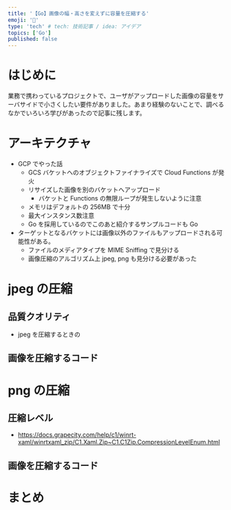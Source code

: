 ```yaml
---
title: '【Go】画像の幅・高さを変えずに容量を圧縮する'
emoji: '🌁'
type: 'tech' # tech: 技術記事 / idea: アイデア
topics: ['Go']
published: false
---
```


# はじめに

業務で携わっているプロジェクトで、ユーザがアップロードした画像の容量をサーバサイドで小さくしたい要件がありました。あまり経験のないことで、調べるなかでいろいろ学びがあったので記事に残します。

# アーキテクチャ

- GCP でやった話
  - GCS バケットへのオブジェクトファイナライズで Cloud Functions が発火
  - リサイズした画像を別のバケットへアップロード
    - バケットと Functions の無限ループが発生しないように注意
  - メモリはデフォルトの 256MB で十分
  - 最大インスタンス数注意
  - Go を採用しているのでこのあと紹介するサンプルコードも Go
- ターゲットとなるバケットには画像以外のファイルもアップロードされる可能性がある。
  - ファイルのメディアタイプを MIME Sniffing で見分ける
  - 画像圧縮のアルゴリズム上 jpeg, png も見分ける必要があった

# jpeg の圧縮

## 品質クオリティ

- jpeg を圧縮するときの

## 画像を圧縮するコード

# png の圧縮

## 圧縮レベル

- https://docs.grapecity.com/help/c1/winrt-xaml/winrtxaml_zip/C1.Xaml.Zip~C1.C1Zip.CompressionLevelEnum.html

## 画像を圧縮するコード

# まとめ

